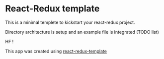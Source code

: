 # React-Redux template
This is a minimal templete to kickstart your react-redux project.

Directory architecture is setup and an example file is integrated (TODO list)

HF !

This app was created using [react-redux-template](https://github.com/kenfire/react-redux-template)